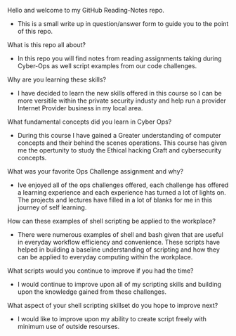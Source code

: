 Hello and welcome to my GitHub Reading-Notes repo. 

- This is a small write up in question/answer form to guide you to the point of this repo.

What is this repo all about?
- In this repo you will find notes from reading assignments taking during Cyber-Ops as well script examples from our code challenges.

Why are you learning these skills?
- I have decided to learn the new skills offered in this course so I can be more versitile within the private security industy and help run a provider Internet Provider business in my local area. 

What fundamental concepts did you learn in Cyber Ops?
- During this course I have gained a Greater understanding of computer concepts and their behind the scenes operations. This course has given me the opertunity to study the Ethical hacking Craft and cybersecurity concepts. 

What was your favorite Ops Challenge assignment and why?
- Ive enjoyed all of the ops challenges offered, each challenge has offered a learning experience and each experience has turned a lot of lights on. The projects and lectures have filled in a lot of blanks for me in this journey of self learning. 

How can these examples of shell scripting be applied to the workplace?
- There were numerous examples of shell and bash given that are useful in everyday workflow efficiency and convenience. These scripts have helped in building a baseline understanding of scripting and how they can be applied to everyday computing within the workplace.

What scripts would you continue to improve if you had the time?
- I would continue to improve upon all of my scripting skills and building upon the knowledge gained from these challenges. 

What aspect of your shell scripting skillset do you hope to improve next?
- I would like to improve upon my ability to create script freely with minimum use of outside resourses. 





